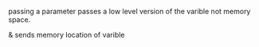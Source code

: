 passing a parameter passes a low level version of the varible not memory space.

& sends memory location of varible
